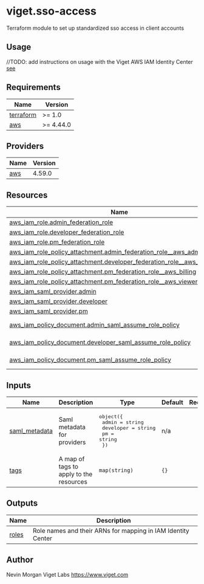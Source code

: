 # viget.sso-access

Terraform module to set up standardized sso access in client accounts

## Usage

//TODO: add instructions on usage with the Viget AWS IAM Identity Center [see](https://static.global.sso.amazonaws.com/app-4a24b6fe5e450fa2/instructions/index.htm)

<!-- BEGIN_TF_DOCS -->
## Requirements

| Name | Version |
|------|---------|
| <a name="requirement_terraform"></a> [terraform](#requirement\_terraform) | >= 1.0 |
| <a name="requirement_aws"></a> [aws](#requirement\_aws) | >= 4.44.0 |

## Providers

| Name | Version |
|------|---------|
| <a name="provider_aws"></a> [aws](#provider\_aws) | 4.59.0 |

## Resources

| Name | Type |
|------|------|
| [aws_iam_role.admin_federation_role](https://registry.terraform.io/providers/hashicorp/aws/latest/docs/resources/iam_role) | resource |
| [aws_iam_role.developer_federation_role](https://registry.terraform.io/providers/hashicorp/aws/latest/docs/resources/iam_role) | resource |
| [aws_iam_role.pm_federation_role](https://registry.terraform.io/providers/hashicorp/aws/latest/docs/resources/iam_role) | resource |
| [aws_iam_role_policy_attachment.admin_federation_role__aws_admin](https://registry.terraform.io/providers/hashicorp/aws/latest/docs/resources/iam_role_policy_attachment) | resource |
| [aws_iam_role_policy_attachment.developer_federation_role__aws_poweruser](https://registry.terraform.io/providers/hashicorp/aws/latest/docs/resources/iam_role_policy_attachment) | resource |
| [aws_iam_role_policy_attachment.pm_federation_role__aws_billing](https://registry.terraform.io/providers/hashicorp/aws/latest/docs/resources/iam_role_policy_attachment) | resource |
| [aws_iam_role_policy_attachment.pm_federation_role__aws_viewer](https://registry.terraform.io/providers/hashicorp/aws/latest/docs/resources/iam_role_policy_attachment) | resource |
| [aws_iam_saml_provider.admin](https://registry.terraform.io/providers/hashicorp/aws/latest/docs/resources/iam_saml_provider) | resource |
| [aws_iam_saml_provider.developer](https://registry.terraform.io/providers/hashicorp/aws/latest/docs/resources/iam_saml_provider) | resource |
| [aws_iam_saml_provider.pm](https://registry.terraform.io/providers/hashicorp/aws/latest/docs/resources/iam_saml_provider) | resource |
| [aws_iam_policy_document.admin_saml_assume_role_policy](https://registry.terraform.io/providers/hashicorp/aws/latest/docs/data-sources/iam_policy_document) | data source |
| [aws_iam_policy_document.developer_saml_assume_role_policy](https://registry.terraform.io/providers/hashicorp/aws/latest/docs/data-sources/iam_policy_document) | data source |
| [aws_iam_policy_document.pm_saml_assume_role_policy](https://registry.terraform.io/providers/hashicorp/aws/latest/docs/data-sources/iam_policy_document) | data source |

## Inputs

| Name | Description | Type | Default | Required |
|------|-------------|------|---------|:--------:|
| <a name="input_saml_metadata"></a> [saml\_metadata](#input\_saml\_metadata) | Saml metadata for providers | <pre>object({<br>    admin     = string<br>    developer = string<br>    pm        = string<br>  })</pre> | n/a | yes |
| <a name="input_tags"></a> [tags](#input\_tags) | A map of tags to apply to the resources | `map(string)` | `{}` | no |

## Outputs

| Name | Description |
|------|-------------|
| <a name="output_roles"></a> [roles](#output\_roles) | Role names and their ARNs for mapping in IAM Identity Center |
<!-- END_TF_DOCS -->

Author
-----

Nevin Morgan
Viget Labs
https://www.viget.com
